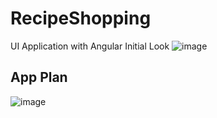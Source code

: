 # RecipeShopping
UI Application with Angular
Initial Look
![image](https://github.com/10coder/RecipeShopping/assets/37743191/d6aeff08-e9fd-4a73-8c17-57ebd00399c6)

## App Plan

![image](https://github.com/10coder/RecipeShopping/assets/37743191/f33ce0b1-1207-4bc7-92ef-dfba73086d7e)

